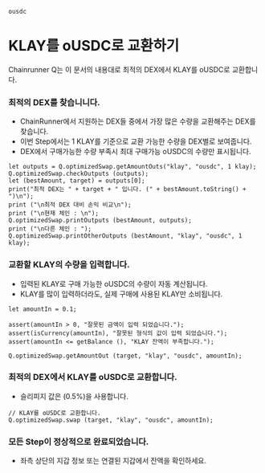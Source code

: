 ```meta-Currency
ousdc
```

# KLAY를 oUSDC로 교환하기

Chainrunner Q는 이 문서의 내용대로 최적의 DEX에서 KLAY를 oUSDC로 교환합니다.

### 최적의 DEX를 찾습니니다.

- ChainRunner에서 지원하는 DEX들 중에서 가장 많은 수량을 교환해주는 DEX를 찾습니다.
- 이번 Step에서는 1 KLAY를 기준으로 교환 가능한 수량을 DEX별로 보여줍니다.
- DEX에서 구매가능한 수량 부족시 최대 구매가능 oUSDC의 수량만 표시됩니다.

```output-Dynamic
let outputs = Q.optimizedSwap.getAmountOuts("klay", "ousdc", 1 klay);
Q.optimizedSwap.checkOutputs (outputs);
let (bestAmount, target) = outputs[0];
print("최적 DEX는 " + target + " 입니다. (" + bestAmount.toString() + ")\n");
print ("\n최적 DEX 대비 손익 비교\n");
print ("\n현재 체인 : \n");
Q.optimizedSwap.printOutputs (bestAmount, outputs);
print ("\n다른 체인 : ");
Q.optimizedSwap.printOtherOutputs (bestAmount, "klay", "ousdc", 1 klay);
```

### 교환할 KLAY의 수량을 입력합니다.

- 입력된 KLAY로 구매 가능한 oUSDC의 수량이 자동 계산됩니다.
- KLAY를 많이 입력하더라도, 실제 구매에 사용된 KLAY만 소비됩니다.

```input-Dynamic KLAY
let amountIn = 0.1;
```

```input-Verify
assert(amountIn > 0, "잘못된 금액이 입력 되었습니다.");
assert(isCurrency(amountIn), "잘못된 형식의 값이 입력 되었습니다.");
assert(amountIn <= getBalance (), "KLAY 잔액이 부족합니다.");
```

```output-Dynamic oUSDC
Q.optimizedSwap.getAmountOut (target, "klay", "ousdc", amountIn);
```

### 최적의 DEX에서 KLAY를 oUSDC로 교환합니다.

- 슬리피지 값은 (0.5%)을 사용합니다.

```taster
// KLAY를 oUSDC로 교환합니다.
Q.optimizedSwap.swap (target, "klay", "ousdc", amountIn);
```

### 모든 Step이 정상적으로 완료되었습니다.

- 좌측 상단의 지갑 정보 또는 연결된 지갑에서 잔액을 확인하세요.
